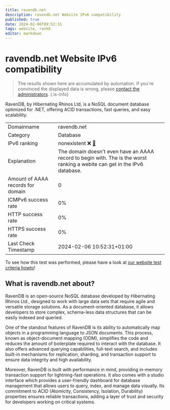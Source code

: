 ```yaml
---
title: ravendb.net
description: ravendb.net Website IPv6 compatibility
published: true
date: 2024-02-06T09:52:31
tags: website, rank6
editor: markdown
---
```


# ravendb.net Website IPv6 compatibility

> The results shown here are accumulated by automation. If you're convinced the displayed data is wrong, please [contact the administrators](/howto/chat). 
{.is-info}

RavenDB, by Hibernating Rhinos Ltd, is a NoSQL document database optimized for .NET, offering ACID transactions, fast queries, and easy scalability.


|   |   |
| - | - |
| Domainname | ravendb.net
| Category | Database |
| IPv6 ranking | nonexistent :x: [🔗](/howto/ranking) |
| Explanation | The domain doesn't even have an AAAA record to begin with. The is the worst ranking a webite can get in the IPv6 database. |
| Amount of AAAA records for domain | 0 |
| ICMPv6 success rate | 0%|
| HTTP success rate | 0% |
| HTTPS success rate | 0% |
| Last Check Timestamp | 2024-02-06 10:52:31+01:00 |

To see how this test was performed, please have a look at [our website test criteria howto](/howto/testcriteria/website)!


## What is ravendb.net about?
RavenDB is an open-source NoSQL database developed by Hibernating Rhinos Ltd., designed to work with large data sets that require agile and versatile storage solutions. As a document-oriented database, it allows developers to store complex, schema-less data structures that can be easily indexed and queried.

One of the standout features of RavenDB is its ability to automatically map objects in a programming language to JSON documents. This process, known as object-document mapping (ODM), simplifies the code and reduces the amount of boilerplate required to interact with the database. It also offers advanced querying capabilities, full-text search, and includes built-in mechanisms for replication, sharding, and transaction support to ensure data integrity and high availability.

Moreover, RavenDB is built with performance in mind, providing in-memory transaction support for lightning-fast operations. It also comes with a studio interface which provides a user-friendly dashboard for database management that allows users to query, index, and manage data visually. Its commitment to ACID (Atomicity, Consistency, Isolation, Durability) properties ensures reliable transactions, adding a layer of trust and security for developers working on critical systems.


